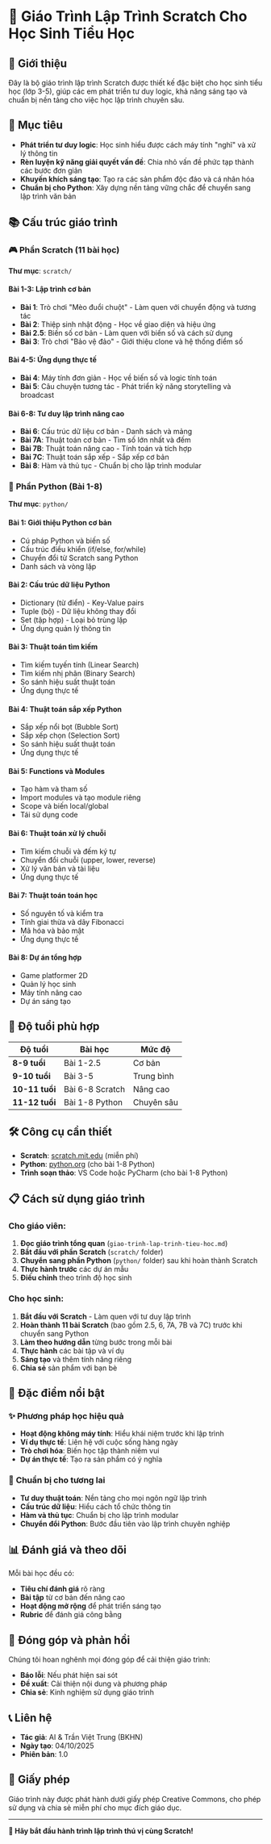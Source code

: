 # 🎯 Giáo Trình Lập Trình Scratch Cho Học Sinh Tiểu Học

## 📖 Giới thiệu

Đây là bộ giáo trình lập trình Scratch được thiết kế đặc biệt cho học sinh tiểu học (lớp 3-5), giúp các em phát triển tư duy logic, khả năng sáng tạo và chuẩn bị nền tảng cho việc học lập trình chuyên sâu.

## 🎯 Mục tiêu

- **Phát triển tư duy logic**: Học sinh hiểu được cách máy tính "nghĩ" và xử lý thông tin
- **Rèn luyện kỹ năng giải quyết vấn đề**: Chia nhỏ vấn đề phức tạp thành các bước đơn giản
- **Khuyến khích sáng tạo**: Tạo ra các sản phẩm độc đáo và cá nhân hóa
- **Chuẩn bị cho Python**: Xây dựng nền tảng vững chắc để chuyển sang lập trình văn bản

## 📚 Cấu trúc giáo trình

### 🎮 **Phần Scratch (11 bài học)**
**Thư mục**: `scratch/`

#### **Bài 1-3: Lập trình cơ bản**
- **Bài 1**: Trò chơi "Mèo đuổi chuột" - Làm quen với chuyển động và tương tác
- **Bài 2**: Thiệp sinh nhật động - Học về giao diện và hiệu ứng
- **Bài 2.5**: Biến số cơ bản - Làm quen với biến số và cách sử dụng
- **Bài 3**: Trò chơi "Bảo vệ đảo" - Giới thiệu clone và hệ thống điểm số

#### **Bài 4-5: Ứng dụng thực tế**
- **Bài 4**: Máy tính đơn giản - Học về biến số và logic tính toán
- **Bài 5**: Câu chuyện tương tác - Phát triển kỹ năng storytelling và broadcast

#### **Bài 6-8: Tư duy lập trình nâng cao**
- **Bài 6**: Cấu trúc dữ liệu cơ bản - Danh sách và mảng
- **Bài 7A**: Thuật toán cơ bản - Tìm số lớn nhất và đếm
- **Bài 7B**: Thuật toán nâng cao - Tính toán và tích hợp
- **Bài 7C**: Thuật toán sắp xếp - Sắp xếp cơ bản
- **Bài 8**: Hàm và thủ tục - Chuẩn bị cho lập trình modular

### 🐍 **Phần Python (Bài 1-8)**
**Thư mục**: `python/`

#### **Bài 1: Giới thiệu Python cơ bản**
- Cú pháp Python và biến số
- Cấu trúc điều khiển (if/else, for/while)
- Chuyển đổi từ Scratch sang Python
- Danh sách và vòng lặp

#### **Bài 2: Cấu trúc dữ liệu Python**
- Dictionary (từ điển) - Key-Value pairs
- Tuple (bộ) - Dữ liệu không thay đổi
- Set (tập hợp) - Loại bỏ trùng lặp
- Ứng dụng quản lý thông tin

#### **Bài 3: Thuật toán tìm kiếm**
- Tìm kiếm tuyến tính (Linear Search)
- Tìm kiếm nhị phân (Binary Search)
- So sánh hiệu suất thuật toán
- Ứng dụng thực tế

#### **Bài 4: Thuật toán sắp xếp Python**
- Sắp xếp nổi bọt (Bubble Sort)
- Sắp xếp chọn (Selection Sort)
- So sánh hiệu suất thuật toán
- Ứng dụng thực tế

#### **Bài 5: Functions và Modules**
- Tạo hàm và tham số
- Import modules và tạo module riêng
- Scope và biến local/global
- Tái sử dụng code

#### **Bài 6: Thuật toán xử lý chuỗi**
- Tìm kiếm chuỗi và đếm ký tự
- Chuyển đổi chuỗi (upper, lower, reverse)
- Xử lý văn bản và tài liệu
- Ứng dụng thực tế

#### **Bài 7: Thuật toán toán học**
- Số nguyên tố và kiểm tra
- Tính giai thừa và dãy Fibonacci
- Mã hóa và bảo mật
- Ứng dụng thực tế

#### **Bài 8: Dự án tổng hợp**
- Game platformer 2D
- Quản lý học sinh
- Máy tính nâng cao
- Dự án sáng tạo

## 🎯 Độ tuổi phù hợp

| Độ tuổi | Bài học | Mức độ |
|---------|---------|--------|
| **8-9 tuổi** | Bài 1-2.5 | Cơ bản |
| **9-10 tuổi** | Bài 3-5 | Trung bình |
| **10-11 tuổi** | Bài 6-8 Scratch | Nâng cao |
| **11-12 tuổi** | Bài 1-8 Python | Chuyên sâu |

## 🛠️ Công cụ cần thiết

- **Scratch**: [scratch.mit.edu](https://scratch.mit.edu) (miễn phí)
- **Python**: [python.org](https://python.org) (cho bài 1-8 Python)
- **Trình soạn thảo**: VS Code hoặc PyCharm (cho bài 1-8 Python)

## 📋 Cách sử dụng giáo trình

### Cho giáo viên:
1. **Đọc giáo trình tổng quan** (`giao-trinh-lap-trinh-tieu-hoc.md`)
2. **Bắt đầu với phần Scratch** (`scratch/` folder)
3. **Chuyển sang phần Python** (`python/` folder) sau khi hoàn thành Scratch
4. **Thực hành trước** các dự án mẫu
5. **Điều chỉnh** theo trình độ học sinh

### Cho học sinh:
1. **Bắt đầu với Scratch** - Làm quen với tư duy lập trình
2. **Hoàn thành 11 bài Scratch** (bao gồm 2.5, 6, 7A, 7B và 7C) trước khi chuyển sang Python
3. **Làm theo hướng dẫn** từng bước trong mỗi bài
4. **Thực hành** các bài tập và ví dụ
5. **Sáng tạo** và thêm tính năng riêng
6. **Chia sẻ** sản phẩm với bạn bè

## 🎨 Đặc điểm nổi bật

### ✨ **Phương pháp học hiệu quả**
- **Hoạt động không máy tính**: Hiểu khái niệm trước khi lập trình
- **Ví dụ thực tế**: Liên hệ với cuộc sống hàng ngày
- **Trò chơi hóa**: Biến học tập thành niềm vui
- **Dự án thực tế**: Tạo ra sản phẩm có ý nghĩa

### 🎯 **Chuẩn bị cho tương lai**
- **Tư duy thuật toán**: Nền tảng cho mọi ngôn ngữ lập trình
- **Cấu trúc dữ liệu**: Hiểu cách tổ chức thông tin
- **Hàm và thủ tục**: Chuẩn bị cho lập trình modular
- **Chuyển đổi Python**: Bước đầu tiên vào lập trình chuyên nghiệp

## 📊 Đánh giá và theo dõi

Mỗi bài học đều có:
- **Tiêu chí đánh giá** rõ ràng
- **Bài tập** từ cơ bản đến nâng cao
- **Hoạt động mở rộng** để phát triển sáng tạo
- **Rubric** để đánh giá công bằng

## 🤝 Đóng góp và phản hồi

Chúng tôi hoan nghênh mọi đóng góp để cải thiện giáo trình:
- **Báo lỗi**: Nếu phát hiện sai sót
- **Đề xuất**: Cải thiện nội dung và phương pháp
- **Chia sẻ**: Kinh nghiệm sử dụng giáo trình

## 📞 Liên hệ

- **Tác giả**: AI & Trần Việt Trung (BKHN)
- **Ngày tạo**: 04/10/2025
- **Phiên bản**: 1.0

## 📄 Giấy phép

Giáo trình này được phát hành dưới giấy phép Creative Commons, cho phép sử dụng và chia sẻ miễn phí cho mục đích giáo dục.

---

**🌟 Hãy bắt đầu hành trình lập trình thú vị cùng Scratch!**
